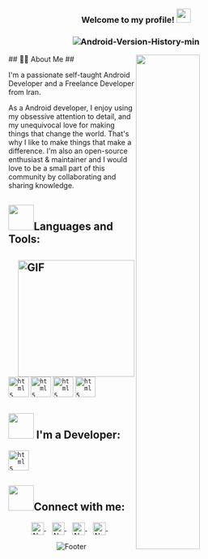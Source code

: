 <h3 align="center">
  
  Welcome to my profile!
  <img src="https://media.giphy.com/media/hvRJCLFzcasrR4ia7z/giphy.gif" width="28">

</h3>
<h3 align="center">
  
 ![Android-Version-History-min](https://user-images.githubusercontent.com/125409221/234951563-c19fc94f-6c55-4b8f-bd20-15347a51171b.jpg)
  </h3>
## 👨‍💻 About Me
## <img align="right" width='50%'  src="https://karnakon.ir/wp-content/uploads/2021/02/8-10.jpg"/>
  
 I'm a passionate self-taught Android Developer and a Freelance  Developer from Iran.

As a Android developer, I enjoy using my obsessive attention to detail, and my unequivocal love for making things that change the world. That's why I like to make things that make a difference. 
I'm also an open-source enthusiast & maintainer and I would love to be a small part of this community by collaborating and sharing knowledge.



## <img src="https://media2.giphy.com/media/QssGEmpkyEOhBCb7e1/giphy.gif?cid=ecf05e47a0n3gi1bfqntqmob8g9aid1oyj2wr3ds3mg700bl&rid=giphy.gif" height="50px">Languages and Tools:
## <img align="right" alt="GIF" height="230px" src="https://media.giphy.com/media/lP8xu5t2DLGG045H8F/giphy.gif"/>
<code><img title="Kotlin" alt="html5" width="40px" src="https://avasam.ir/assets/img/libs/avatars/5e860fe545601.jpg" /></code>
<code><img title="Java "   alt="html5" width="40px" src="https://123project.ir/wp-content/uploads/2022/09/download.png"/></code>
<code><img title="GitHub"   alt="html5" width="40px" src="https://adminesite.com/wp-content/uploads/2019/09/GitHub.png"/></code>
<code><img title="GitKraken"   alt="html5" width="40px" src="https://encrypted-tbn0.gstatic.com/images?q=tbn:ANd9GcS2BJtkUErLUJJqeqotL7CAb77J4Djxq88G7w&usqp=CAU"/></code>
## <img src="https://media0.giphy.com/media/cNZqrH5IzOG0xrlWks/giphy.gif?cid=ecf05e47map255q427en9uprqc1sb0unjq5k4fnqg5pmhhs4&rid=giphy.gif&ct=s" height="50px"> I'm  a Developer:
<code><img title="Android" alt="html5" width="40px" src="https://elecomco.com/wp-content/uploads/2021/02/elecomco-com-android-logo-1.jpg" /></code>
</div>

<!-- <p align="center"> -->  
<!-- <img height="180em" src="https://github-readme-streak-stats.herokuapp.com?user=amirmalekian&theme=algolia&hide_border=true&date_format=M%20j%5B%2C%20Y%5D&border=0D1117" /> -->
<!-- </p> -->


## <img src='https://raw.githubusercontent.com/ShahriarShafin/ShahriarShafin/main/Assets/handshake.gif' height="50px">Connect with me:



<p align="center">
  <a href="2022naserahmadi@gmail.com" >
    <img align="center" alt="Naser Ahmadi | Gmail" width="25px" src="https://edent.github.io/SuperTinyIcons/images/svg/gmail.svg" />
  </a> &nbsp;&nbsp;
   <a href="https://eitaa.com/NrAi0818⁩" >
    <img align="center" alt="Naser Ahmadi | Eitta" width="25px" src="http://s7.picofile.com/file/8389773568/05.png" />
  </a> &nbsp;&nbsp;
    <a href="https://eitaa.com/NrAi0818⁩" >
    <img align="center" alt="Naser Ahmadi | Telegram" width="25px" src="https://www.jowhareh.com/images/Jowhareh/galleries_5/poster_f79f18b6-7477-41c7-8ef0-ba9ae48f501e.png" />
  </a> &nbsp;&nbsp;
    <a href="https://eitaa.com/NrAi0818⁩" >
    <img align="center" alt="Naser Ahmadi | Instagram" width="25px" src="https://www.roxo.ir/blog-panel/wp-content/uploads/2016/12/instagram-3.jpg" />
  </a> &nbsp;&nbsp;
  <p> 
 
<div align="center">
  <img src="https://readme-typing-svg.herokuapp.com?font=Dancing+Script&size=30&color=F38F02&center=true&vCenter=true&width=300&height=50&lines=Thanks+for+your+visit!;Have+a+nice+day!;" alt="Footer"></img>
  </div>
  

<!--
**NARI1108/NARI1108** is a ✨ _special_ ✨ repository because its `README.md` (this file) appears on your GitHub profile.

Here are some ideas to get you started:

- 🔭 I’m currently working on ...Android And JavaScript
- 🌱 I’m currently learning ...Android AND Javascript
- 👯 I’m looking to collaborate on ...with people
- 🤔 I’m looking for help with ...for your Projects
- 💬 Ask me about ... anything
- 📫 How to reach me: ...
- 😄 Pronouns: ...
- ⚡ Fun fact: ...lol
-->
